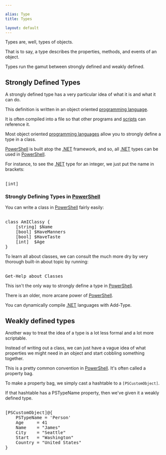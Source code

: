 ```yaml
---

alias: Type
title: Types

layout: default
---
```


Types are, well, types of objects.

That is to say, a type describes the properties, methods, and events of an object.

Types run the gamut between strongly defined and weakly defined.

## Strongly Defined Types

A strongly defined type has a very particular idea of what it is and what it can do.

This definition is written in an object oriented [programming language](/Languages/Programming-Languages).

It is often compiled into a file so that other programs and [scripts](/PowerShell/Scripts) can reference it.

Most object oriented [programming languages](/Languages/Programming-Languages) allow you to strongly define a type in a class.

[PowerShell](/PowerShell) is built atop the [.NET](/PowerShell/Concepts/PowerShell-NET-and-Everything) framework, and so, all [.NET](/PowerShell/Concepts/PowerShell-NET-and-Everything) types can be used in [PowerShell](/PowerShell).

For instance, to see the [.NET](/PowerShell/Concepts/PowerShell-NET-and-Everything) type for an integer, we just put the name in brackets:

<pre><br/><span class='Progress'>[int]</span><br/></pre>

### Strongly Defining Types in [PowerShell](/PowerShell)

You can write a class in [PowerShell](/PowerShell) fairly easily:

<pre><br/><span class='Verbose'>class</span>&nbsp;<span class='Progress'>AmIClassy</span>&nbsp;<span class='Magenta'>{</span><br/>&nbsp;&nbsp;&nbsp;&nbsp;<span class='Progress'>[string]</span>&nbsp;<span class='Warning'>$Name</span>&nbsp;<br/>&nbsp;&nbsp;&nbsp;&nbsp;<span class='Progress'>[bool]</span>&nbsp;<span class='Warning'>$HaveManners</span><br/>&nbsp;&nbsp;&nbsp;&nbsp;<span class='Progress'>[bool]</span>&nbsp;<span class='Warning'>$HaveTaste</span><br/>&nbsp;&nbsp;&nbsp;&nbsp;<span class='Progress'>[int]</span>&nbsp;&nbsp;<span class='Warning'>$Age</span>&nbsp;&nbsp;&nbsp;&nbsp;<br/><span class='Magenta'>}</span><br/></pre>

To learn all about classes, we can consult the much more dry by very thorough built-in about topic by running:

<pre><br/><span class='Warning'>Get-Help</span>&nbsp;<span class='Verbose'>about_Classes</span><br/></pre>

This isn't the only way to strongly define a type in [PowerShell](/PowerShell).

There is an older, more arcane power of [PowerShell](/PowerShell).

You can dynamically compile [.NET](/PowerShell/Concepts/PowerShell-NET-and-Everything) languages with Add-Type.

## Weakly defined types

Another way to treat the idea of a type is a lot less formal and a lot more scriptable.

Instead of writing out a class, we can just have a vague idea of what properties we might need in an object and start cobbling something together.

This is a pretty common convention in [PowerShell](/PowerShell).  It's often called a property bag.

To make a property bag, we simply cast a hashtable to a `[PSCustomObject]`.

If that hashtable has a PSTypeName property, then we've given it a weakly defined type.

<pre><br/><span class='Progress'>[PSCustomObject]</span><span class='Magenta'>@{</span><br/>&nbsp;&nbsp;&nbsp;&nbsp;<span class='Output'>PSTypeName</span>&nbsp;<span class='Magenta'>=</span>&nbsp;<span class='Verbose'>'Person'</span><br/>&nbsp;&nbsp;&nbsp;&nbsp;<span class='Output'>Age</span>&nbsp;&nbsp;&nbsp;&nbsp;&nbsp;<span class='Magenta'>=</span>&nbsp;<span class='Output'>41</span><br/>&nbsp;&nbsp;&nbsp;&nbsp;<span class='Output'>Name</span>&nbsp;&nbsp;&nbsp;&nbsp;<span class='Magenta'>=</span>&nbsp;<span class='Verbose'>"James"</span><br/>&nbsp;&nbsp;&nbsp;&nbsp;<span class='Output'>City</span>&nbsp;&nbsp;&nbsp;&nbsp;<span class='Magenta'>=</span>&nbsp;<span class='Verbose'>"Seattle"</span><br/>&nbsp;&nbsp;&nbsp;&nbsp;<span class='Output'>Start</span>&nbsp;&nbsp;&nbsp;<span class='Magenta'>=</span>&nbsp;<span class='Verbose'>"Washington"</span><br/>&nbsp;&nbsp;&nbsp;&nbsp;<span class='Output'>Country</span>&nbsp;<span class='Magenta'>=</span>&nbsp;<span class='Verbose'>"United States"</span><br/><span class='Magenta'>}</span><br/></pre>
